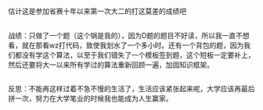 #
##
估计这是参加省赛十年以来第一次大二的打这莫差的成绩吧
##
战绩：只做了一个题（这个锅是我的），因为D题的题目不好读，所以我一直不想看，就在那看wz打代码，致使我划水了一个多小时。还有一个背包的题，因为我们都没有学这个算法，以至于我们错失了一个模板签到题，这个短板一定要补上，然后还要将大一以来所有学过的算法重新回顾一遍，加固知识框架。
##
反思：不能再这样过着不急不慢的生活了，生活应该紧张起来呢，大学应该再最后拼一次，努力在大学笔业的时候我也能成为人生赢家。


